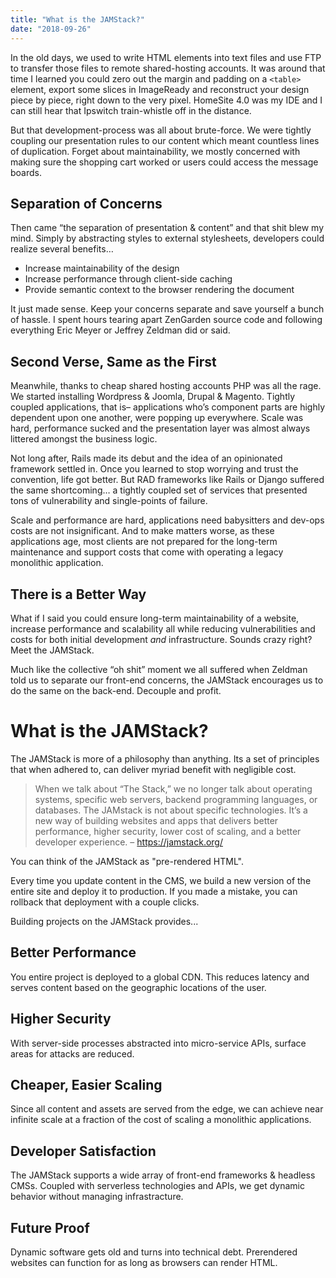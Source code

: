 ```yaml
---
title: "What is the JAMStack?"
date: "2018-09-26"
---
```


In the old days, we used to write HTML elements into text files and use FTP to transfer those files to remote shared-hosting accounts. It was around that time I learned you could zero out the margin and padding on a `<table>` element, export some slices in ImageReady and reconstruct your design piece by piece, right down to the very pixel. HomeSite 4.0 was my IDE and I can still hear that Ipswitch train-whistle off in the distance.

But that development-process was all about brute-force. We were tightly coupling our presentation rules to our content which meant countless lines of duplication. Forget about maintainability, we mostly concerned with making sure the shopping cart worked or users could access the message boards.

## Separation of Concerns

Then came “the separation of presentation & content” and that shit blew my mind. Simply by abstracting styles to external stylesheets, developers could realize several benefits…

- Increase maintainability of the design
- Increase performance through client-side caching
- Provide semantic context to the browser rendering the document

It just made sense. Keep your concerns separate and save yourself a bunch of hassle. I spent hours tearing apart ZenGarden source code and following everything Eric Meyer or Jeffrey Zeldman did or said.

## Second Verse, Same as the First

Meanwhile, thanks to cheap shared hosting accounts PHP was all the rage. We started installing Wordpress & Joomla, Drupal & Magento. Tightly coupled applications, that is– applications who’s component parts are highly dependent upon one another, were popping up everywhere. Scale was hard, performance sucked and the presentation layer was almost always littered amongst the business logic.

Not long after, Rails made its debut and the idea of an opinionated framework settled in. Once you learned to stop worrying and trust the convention, life got better. But RAD frameworks like Rails or Django suffered the same shortcoming… a tightly coupled set of services that presented tons of vulnerability and single-points of failure.

Scale and performance are hard, applications need babysitters and dev-ops costs are not insignificant. And to make matters worse, as these applications age, most clients are not prepared for the long-term maintenance and support costs that come with operating a legacy monolithic application.

## There is a Better Way

What if I said you could ensure long-term maintainability of a website, increase performance and scalability all while reducing vulnerabilities and costs for both initial development _and_ infrastructure. Sounds crazy right? Meet the JAMStack.

Much like the collective “oh shit” moment we all suffered when Zeldman told us to separate our front-end concerns, the JAMStack encourages us to do the same on the back-end. Decouple and profit.

# What is the JAMStack?

The JAMStack is more of a philosophy than anything. Its a set of principles that when adhered to, can deliver myriad benefit with negligible cost.

> When we talk about “The Stack,” we no longer talk about operating systems, specific web servers, backend programming languages, or databases. The JAMstack is not about specific technologies. It’s a new way of building websites and apps that delivers better performance, higher security, lower cost of scaling, and a better developer experience. – https://jamstack.org/

You can think of the JAMStack as "pre-rendered HTML".

Every time you update content in the CMS, we build a new version of the entire site and deploy it to production. If you made a mistake, you can rollback that deployment with a couple clicks.

Building projects on the JAMStack provides...

## Better Performance

You entire project is deployed to a global CDN. This reduces latency and serves content based on the geographic locations of the user.

## Higher Security

With server-side processes abstracted into micro-service APIs, surface areas for attacks are reduced.

## Cheaper, Easier Scaling

Since all content and assets are served from the edge, we can achieve near infinite scale at a fraction of the cost of scaling a monolithic applications.

## Developer Satisfaction

The JAMStack supports a wide array of front-end frameworks & headless CMSs. Coupled with serverless technologies and APIs, we get dynamic behavior without managing infrastracture.

## Future Proof

Dynamic software gets old and turns into technical debt. Prerendered websites can function for as long as browsers can render HTML.
